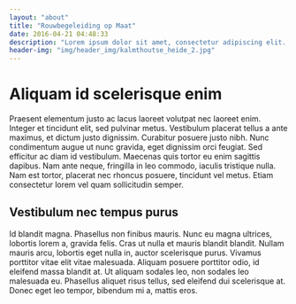 ```yaml
---
layout: "about"
title: "Rouwbegeleiding op Maat"
date: 2016-04-21 04:48:33
description: "Lorem ipsum dolor sit amet, consectetur adipiscing elit. Donec sagittis dolor et magna bibendum, eu elementum erat ornare. Vivamus vel efficitur justo."
header-img: "img/header_img/kalmthoutse_heide_2.jpg"
---
```


# Aliquam id scelerisque enim
Praesent elementum justo ac lacus laoreet volutpat nec laoreet enim. Integer et tincidunt elit, sed pulvinar metus. Vestibulum placerat tellus a ante maximus, et dictum justo dignissim. Curabitur posuere justo nibh. Nunc condimentum augue ut nunc gravida, eget dignissim orci feugiat. Sed efficitur ac diam id vestibulum. Maecenas quis tortor eu enim sagittis dapibus. Nam ante neque, fringilla in leo commodo, iaculis tristique nulla. Nam est tortor, placerat nec rhoncus posuere, tincidunt vel metus. Etiam consectetur lorem vel quam sollicitudin semper.

## Vestibulum nec tempus purus
Id blandit magna. Phasellus non finibus mauris. Nunc eu magna ultrices, lobortis lorem a, gravida felis. Cras ut nulla et mauris blandit blandit. Nullam mauris arcu, lobortis eget nulla in, auctor scelerisque purus. Vivamus porttitor vitae elit vitae malesuada. Aliquam posuere porttitor odio, id eleifend massa blandit at. Ut aliquam sodales leo, non sodales leo malesuada eu. Phasellus aliquet risus tellus, sed eleifend dui scelerisque at. Donec eget leo tempor, bibendum mi a, mattis eros.
